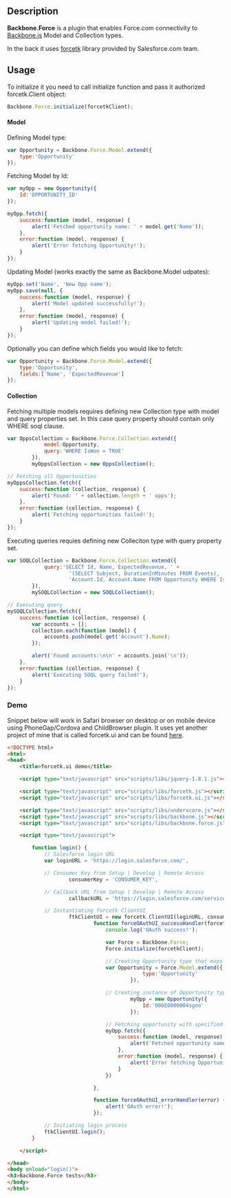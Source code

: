 ## Description

**Backbone.Force** is a plugin that enables Force.com connectivity to [Backbone.js](http://backbonejs.org/) Model and Collection types.

In the back it uses [forcetk](https://github.com/developerforce/Force.com-JavaScript-REST-Toolkit) library provided by Salesforce.com team.

## Usage

To initialize it you need to call initialize function and pass it authorized forcetk.Client object:

```JavaScript
Backbone.Force.initialize(forcetkClient);
```

#### Model

Defining Model type:

```JavaScript
var Opportunity = Backbone.Force.Model.extend({
    type:'Opportunity'
});
```

Fetching Model by Id:
```JavaScript
var myOpp = new Opportunity({
    Id:'OPPORTUNITY_ID'
});

myOpp.fetch({
    success:function (model, response) {
        alert('Fetched opportunity name: ' + model.get('Name'));
    },
    error:function (model, response) {
        alert('Error fetching Opportunity!');
    }
});
```

Updating Model (works exactly the same as Backbone.Model udpates):
```JavaScript
myOpp.set('Name', 'New Opp name');
myOpp.save(null, {
    success:function (model, response) {
        alert('Model updated successfully!');
    },
    error:function (model, response) {
        alert('Updating model failed!');
    }
});
```

Optionally you can define which fields you would like to fetch:
```JavaScript
var Opportunity = Backbone.Force.Model.extend({
    type:'Opportunity',
    fields:['Name', 'ExpectedRevenue']
});
```

#### Collection

Fetching multiple models requires defining new Collection type with model and query properties set. In this case query property should contain only WHERE soql clause.

```JavaScript
var OppsCollection = Backbone.Force.Collection.extend({
            model:Opportunity,
            query:'WHERE IsWon = TRUE'
        }),
        myOppsCollection = new OppsCollection();

// Fetching all Opportunities
myOppsCollection.fetch({
    success:function (collection, response) {
        alert('Found: ' + collection.length + ' opps');
    },
    error:function (collection, response) {
        alert('Fetching opportunities failed!');
    }
});
```

Executing queries requies defining new Colleciton type with query property set.

```JavaScript
var SOQLCollection = Backbone.Force.Collection.extend({
            query:'SELECT Id, Name, ExpectedRevenue, ' +
                    '(SELECT Subject, DurationInMinutes FROM Events), ' +
                    'Account.Id, Account.Name FROM Opportunity WHERE IsWon = TRUE'
        }),
        mySOQLCollection = new SOQLCollection();

// Executing query
mySOQLCollection.fetch({
    success:function (collection, response) {
        var accounts = [];
        collection.each(function (model) {
            accounts.push(model.get('Account').Name);
        });

        alert('Found accounts:\n\n' + accounts.join('\n'));
    },
    error:function (collection, response) {
        alert('Executing SOQL query failed!');
    }
});
```

### Demo

Snippet below will work in Safari browser on desktop or on mobile device using PhoneGap/Cordova and ChildBrowser plugin. It uses yet another project of mine that is called forcetk.ui and can be found [here](http://github.com/pwalczyszyn/forcetk.ui).

```html
<!DOCTYPE html>
<html>
<head>
    <title>forcetk.ui demo</title>

    <script type="text/javascript" src="scripts/libs/jquery-1.8.1.js"></script>

    <script type="text/javascript" src="scripts/libs/forcetk.js"></script>
    <script type="text/javascript" src="scripts/libs/forcetk.ui.js"></script>

    <script type="text/javascript" src="scripts/libs/underscore.js"></script>
    <script type="text/javascript" src="scripts/libs/backbone.js"></script>
    <script type="text/javascript" src="scripts/libs/backbone.force.js"></script>

    <script type="text/javascript">

        function login() {
            // Salesforce login URL
            var loginURL = 'https://login.salesforce.com/',

            // Consumer Key from Setup | Develop | Remote Access
                    consumerKey = 'CONSUMER_KEY',

            // Callback URL from Setup | Develop | Remote Access
                    callbackURL = 'https://login.salesforce.com/services/oauth2/success',

            // Instantiating forcetk ClientUI
                    ftkClientUI = new forcetk.ClientUI(loginURL, consumerKey, callbackURL,
                            function forceOAuthUI_successHandler(forcetkClient) { // successCallback
                                console.log('OAuth success!');

                                var Force = Backbone.Force;
                                Force.initialize(forcetkClient);

                                // Creating Opportunity type that maps to Salesforce Opportunity object
                                var Opportunity = Force.Model.extend({
                                            type:'Opportunity'
                                        }),

                                // Creating instance of Opportunity type with specified id
                                        myOpp = new Opportunity({
                                            Id:'006E0000004sgoo'
                                        });

                                // Fetching opportunity with specified id
                                myOpp.fetch({
                                    success:function (model, response) {
                                        alert('Fetched opportunity name: ' + model.get('Name'));
                                    },
                                    error:function (model, response) {
                                        alert('Error fetching Opportunity!');
                                    }
                                })

                            },

                            function forceOAuthUI_errorHandler(error) { // errorCallback
                                alert('OAuth error!');
                            });

            // Initiating login process
            ftkClientUI.login();
        }

    </script>

</head>
<body onload="login()">
<h3>Backbone.Force tests</h3>
</body>
</html>
```